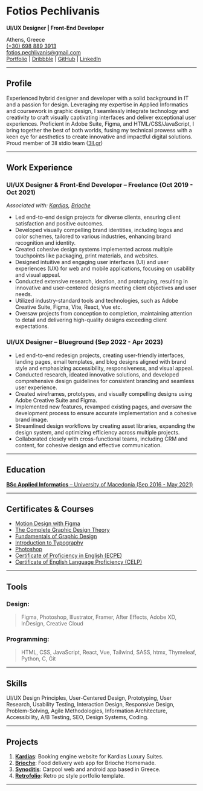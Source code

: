 # Fotios Pechlivanis

**UI/UX Designer | Front-End Developer**

Athens, Greece  
[(+30) 698 889 3913](tel:+306988893913)  
[fotios.pechlivanis@gmail.com](mailto:fotios.pechlivanis@gmail.com)  
[Portfolio](https://patriarxis.com) | [Dribbble](https://dribbble.com/patriarxis) | [GitHub](https://github.com/patriarxis) | [LinkedIn](https://linkedin.com/in/patriarxis)

---

## Profile

Experienced hybrid designer and developer with a solid background in IT and a passion for design. Leveraging my expertise in Applied Informatics and coursework in graphic design, I seamlessly integrate technology and creativity to craft visually captivating interfaces and deliver exceptional user experiences. Proficient in Adobe Suite, Figma, and HTML/CSS/JavaScript, I bring together the best of both worlds, fusing my technical prowess with a keen eye for aesthetics to create innovative and impactful digital solutions. Proud member of 3ll stdio team ([3ll.gr](https://3ll.gr))

---

## Work Experience

### UI/UX Designer & Front-End Developer – Freelance (Oct 2019 - Oct 2021)

_Associated with: [Kardias](#/projects/kardias), [Brioche](#/projects/brioche)_

- Led end-to-end design projects for diverse clients, ensuring client satisfaction and positive outcomes.
- Developed visually compelling brand identities, including logos and color schemes, tailored to various industries, enhancing brand recognition and identity.
- Created cohesive design systems implemented across multiple touchpoints like packaging, print materials, and websites.
- Designed intuitive and engaging user interfaces (UI) and user experiences (UX) for web and mobile applications, focusing on usability and visual appeal.
- Conducted extensive research, ideation, and prototyping, resulting in innovative and user-centered designs meeting client objectives and user needs.
- Utilized industry-standard tools and technologies, such as Adobe Creative Suite, Figma, Vite, React, Vue etc.
- Oversaw projects from conception to completion, maintaining attention to detail and delivering high-quality designs exceeding client expectations.

### UI/UX Designer – Blueground (Sep 2022 - Apr 2023)

- Led end-to-end redesign projects, creating user-friendly interfaces, landing pages, email templates, and blog designs aligned with brand style and emphasizing accessibility, responsiveness, and visual appeal.
- Conducted research, ideated innovative solutions, and developed comprehensive design guidelines for consistent branding and seamless user experience.
- Created wireframes, prototypes, and visually compelling designs using Adobe Creative Suite and Figma.
- Implemented new features, revamped existing pages, and oversaw the development process to ensure accurate implementation and a cohesive brand image.
- Streamlined design workflows by creating asset libraries, expanding the design system, and optimizing efficiency across multiple projects.
- Collaborated closely with cross-functional teams, including CRM and content, for cohesive design and effective communication.

---

## Education

[**BSc Applied Informatics** – University of Macedonia (Sep 2016 - May 2021)](https://patriarxis.com/certificates/bsc-applied-informatics-uom.pdf)

---

## Certificates & Courses

- [Motion Design with Figma](https://udemy-certificate.s3.amazonaws.com/pdf/UC-5b749fe8-8770-4df6-ad8a-2d3022d9228e.pdf)
- [The Complete Graphic Design Theory](https://udemy-certificate.s3.amazonaws.com/pdf/UC-746bc4e6-642f-4aba-87b4-d42952da2bea.pdf)
- [Fundamentals of Graphic Design](https://coursera.org/share/d0532c911f885c1b3505b74783894a88)
- [Introduction to Typography](https://coursera.org/share/1ec4d1ba7c3b3050ad1e92909c28dbc7)
- [Photoshop](https://patriarxis.com/certificates/photoshop.pdf)
- [Certificate of Proficiency in English (ECPE)](https://patriarxis.com/certificates/english-language/celp.jpg)
- [Certificate of English Language Proficiency (CELP)](https://patriarxis.com/certificates/english-language/ecpe.jpg)

---

## Tools

### Design:

> Figma, Photoshop, Illustrator, Framer, After Effects, Adobe XD, InDesign, Creative Cloud

### Programming:

> HTML, CSS, JavaScript, React, Vue, Tailwind, SASS, htmx, Thymeleaf, Python, C, Git

---

## Skills

UI/UX Design Principles, User-Centered Design, Prototyping, User Research, Usability Testing, Interaction Design, Responsive Design, Problem-Solving, Agile Methodologies, Information Architecture, Accessibility, A/B Testing, SEO, Design Systems, Coding.

---

## Projects

1. [**Kardias**](#/projects/kardias): Booking engine website for Kardias Luxury Suites.
2. [**Brioche**](#/projects/brioche): Food delivery web app for Brioche Homemade.
3. [**Synoditis**](#/projects/synoditis): Carpool web and android app based in Greece.
4. [**Retrofolio**](#/projects/retrofolio): Retro pc style portfolio template.

---
